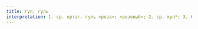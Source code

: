 ```yaml
---
title: гул, гуль
interpretation: 1. ср. кртат. гуль «роза»; «розовый»; 2. ср. кул*; 3. КСИ; 4. тюрк. ИЛЖ; ср. ИЛМ Кул; 5. ср. РПН кул
---
```

